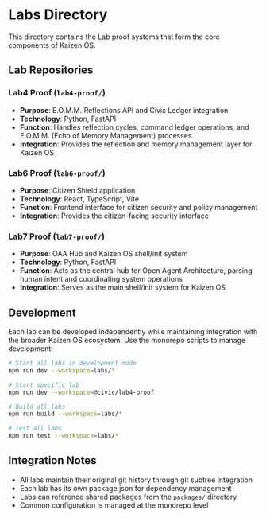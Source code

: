 # Labs Directory

This directory contains the Lab proof systems that form the core components of Kaizen OS.

## Lab Repositories

### Lab4 Proof (`lab4-proof/`)
- **Purpose**: E.O.M.M. Reflections API and Civic Ledger integration
- **Technology**: Python, FastAPI
- **Function**: Handles reflection cycles, command ledger operations, and E.O.M.M. (Echo of Memory Management) processes
- **Integration**: Provides the reflection and memory management layer for Kaizen OS

### Lab6 Proof (`lab6-proof/`)
- **Purpose**: Citizen Shield application
- **Technology**: React, TypeScript, Vite
- **Function**: Frontend interface for citizen security and policy management
- **Integration**: Provides the citizen-facing security interface

### Lab7 Proof (`lab7-proof/`)
- **Purpose**: OAA Hub and Kaizen OS shell/init system
- **Technology**: Python, FastAPI
- **Function**: Acts as the central hub for Open Agent Architecture, parsing human intent and coordinating system operations
- **Integration**: Serves as the main shell/init system for Kaizen OS

## Development

Each lab can be developed independently while maintaining integration with the broader Kaizen OS ecosystem. Use the monorepo scripts to manage development:

```bash
# Start all labs in development mode
npm run dev --workspace=labs/*

# Start specific lab
npm run dev --workspace=@civic/lab4-proof

# Build all labs
npm run build --workspace=labs/*

# Test all labs
npm run test --workspace=labs/*
```

## Integration Notes

- All labs maintain their original git history through git subtree integration
- Each lab has its own package.json for dependency management
- Labs can reference shared packages from the `packages/` directory
- Common configuration is managed at the monorepo level

